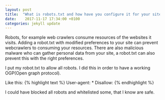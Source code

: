 ```yaml
---
layout: post
title:  "What is robots.txt and how have you configure it for your site?"
date:    2017-11-17 17:34:00 +0100
categories: jekyll update
---
```


Robots, for example web crawlers consume resources of the websites it visits. Adding a robot.txt with modified preferences to your site can prevent webcrawlers to consuming your resources. There are also malicious malware who can gather personal data from your site, a robot.txt can also prevent this with the right preferences.

I put my robot.txt to allow all robots. I did this in order to have a working OGP(Open graph protocol).

Like this:
{% highlight text %}
User-agent: *
Disallow:
{% endhighlight %}

I could have blocked all robots and whitelisted some, that I know are safe.
